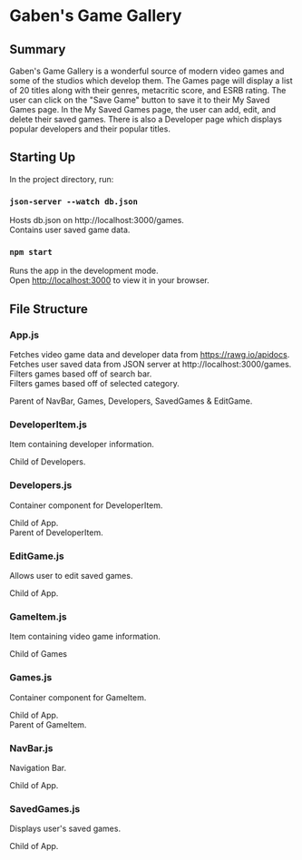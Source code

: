 # Gaben's Game Gallery

## Summary

Gaben's Game Gallery is a wonderful source of modern video games and some of the studios which develop them. The Games page will display a list of 20 titles along with their genres, metacritic score, and ESRB rating. The user can click on the "Save Game" button to save it to their My Saved Games page. In the My Saved Games page, the user can add, edit, and delete their saved games. There is also a Developer page which displays popular developers and their popular titles.

## Starting Up

In the project directory, run:

### `json-server --watch db.json`

Hosts db.json on http://localhost:3000/games. \
Contains user saved game data.

### `npm start`

Runs the app in the development mode.\
Open [http://localhost:3000](http://localhost:3001) to view it in your browser.


## File Structure

### App.js

Fetches video game data and developer data from https://rawg.io/apidocs. \
Fetches user saved data from JSON server at http://localhost:3000/games. \
Filters games based off of search bar. \
Filters games based off of selected category. 

Parent of NavBar, Games, Developers, SavedGames & EditGame.

### DeveloperItem.js

Item containing developer information.

Child of Developers.

### Developers.js

Container component for DeveloperItem.

Child of App. \
Parent of DeveloperItem.

### EditGame.js

Allows user to edit saved games.

Child of App.

### GameItem.js

Item containing video game information.

Child of Games

### Games.js

Container component for GameItem. 

Child of App. \
Parent of GameItem.

### NavBar.js

Navigation Bar.

Child of App.

### SavedGames.js

Displays user's saved games.

Child of App.

